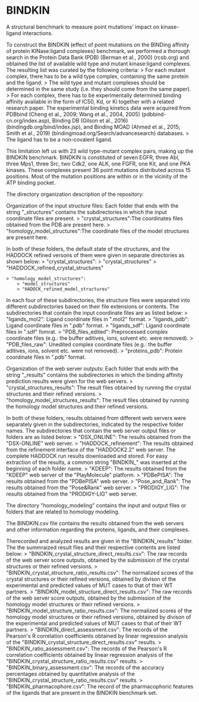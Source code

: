 # BINDKIN
A structural benchmark to measure point mutations’ impact on kinase-ligand  interactions.

To construct the BINDKIN (effect of point mutations on the BINDing affinity of protein KINase:ligand complexes) benchmark, 
we performed a thorough search in the Protein Data Bank (PDB) (Berman et al., 2000) (rcsb.org) and obtained the list of 
available wild type and mutant kinase:ligand complexes. The resulting list was curated by the following criteria:
	> For each mutant complex, there has to be a wild type complex, containing the same protein and the ligand.
	> The wild type and mutant complexes should be determined in the same study (i.e. they should come from the same paper).
	> For each complex, there has to be experimentally determined binding affinity available in the form of IC50, Kd, or Ki together with a related research paper.  The experimental binding kinetics data were acquired from PDBbind (Cheng et al., 2009; Wang et al., 2004, 2005) (pdbbind-cn.org/index.asp), Binding DB (Gilson et al., 2016) (bindingdb.org/bind/index.jsp), and Binding MOAD (Ahmed et al., 2015; Smith et al., 2019) (bindingmoad.org/Search/advancesearch) databases. 
	> The ligand has to be a non-covalent ligand.
	
This limitation left us with 23 wild type-mutant complex pairs, making up the BINDKIN benchmark. BINDKIN is constituted
of seven EGFR, three Abl, three Mps1, three Src, two Cdk2, one ALK, one FGFR, one Kit, and one PKA kinases. 
These complexes present 36 point mutations distributed across 15 positions. 
Most of the mutation positions are within or in the vicinity of the ATP binding pocket.

The directory organization description of the repository:

Organization of the input structure files:
Each folder that ends with the string "_structures" contains the 
subdirectories in which the input coordinate files are present.
	> "crystal_structures":The coordinates files obtained from the PDB are present here.
	> "homology_model_structures":The coordinate files of the model structures are present here.
	
In both of these folders, the default state of the structures, and the 
HADDOCK refined versons of them were given in separate directories as shown below:
	> "crystal_structures":
		> "crystal_structures"
		> "HADDOCK_refined_crystal_structures"
	
	> "homology_model_structures":
		> "model_structures"
		> "HADOCK_refined_model_structures"

In each four of these subdirectories, the structure files were separated 
into different subdirectories based on their file extensions or contents.
The subdirectories that contain the input coordinate files are as listed below:
			> "ligands_mol2":
				Ligand coordinate files in ".mol2" format.
			> "ligands_pdb":
				Ligand coordinate files in ".pdb" format.
			> "ligands_sdf":
				Ligand coordinate files in ".sdf" fomrat.
			> "PDB_files_edited":
				Preprocessed complex coordinate files (e.g.: the buffer aditives, ions, solvent etc. were removed).
			> "PDB_files_raw":
				Unedited complex coordinate files (e.g.: the buffer aditives, ions, solvent etc. were not removed).
			> "proteins_pdb":
				Protein coordinate files in ".pdb" format.

Organization of the web server outputs:
Each folder that ends with the string "_results" contains the subdirectories in 
which the binding affinity prediction results were given for the web servers.
	> "crystal_structures_results":
		The result files obtained by running the crystal structures and their refined versions.
	> "homology_model_structures_results":
		The result files obtained by running the homology model structures and their refined versions.
	
In both of these folders, results obtained from different web servers were 
separately given in the subdirectories, indicated by the respective folder names.
The subdirectories that contain the web server output files or folders are as listed below:
			> "DSX_ONLINE":
				The results obtained from the "DSX-ONLINE" web server.
			> "HADDOCK_refinement":
				The results obtained from the refinement interface of the "HADDOCK2.2" web server. 
				The complete HADDOCK run results downloaded and stored. For easy extraction of the 
				results, a common string "BINDKIN_" was inserted at the beginning of each folder name.
			> "KDEEP":
				The results obtained from the "KDEEP" web server of the "PlayMolecule" platform.
			> "PDBePISA":
				The results obtained from the "PDBePISA" web server.
			> "Pose_and_Rank":
				The results obtained from the "Pose&Rank" web server.
			> "PRODIGY_LIG":
				The results obtained from the "PRODIGY-LIG" web server.

The directory "homology_modeling" contains the input and output files or folders that are related to homology modeling.

The BINDKIN.csv file contains the results obtained from the web servers 
and other information regarding the proteins, ligands, and their complexes.

Therecorded and analyzed results are given in the "BINDKIN_results" folder.
The the summraized result files and their respective contents are listed below:
	> "BINDKIN_crystal_structure_direct_results.csv":
		The raw records of the web server score outputs, obtained by the 
		submission of the crystal structures or their refined versions.
	> "BINDKIN_crystal_structure_ratio_results.csv":
		The normalized scores of the crystal structures or their refined versions, obtained by 
		divison of the experimental and predicted values of MUT cases to that of their WT partners.
	> "BINDKIN_model_structure_direct_results.csv":
		The raw records of the web server score outputs, obtained by the 
		submission of the homology model structures or their refined versions.
	> "BINDKIN_model_structure_ratio_results.csv":
		The normalized scores of the homology model structures or their refined versions, obtained by 
		divison of the experimental and predicted values of MUT cases to that of their WT partners.
	> "BINDKIN_direct_assessment.csv":
		The records of the Pearson's R correlation coefficients obtained by linear 
		regression analysis of the "BINDKIN_crystal_structure_direct_results.csv" results.
	> "BINDKIN_ratio_assessment.csv":
		The records of the Pearson's R correlation coefficients obtained by linear 
		regression analysis of the "BINDKIN_crystal_structure_ratio_results.csv" results.
	> "BINDKIN_binary_assessment.csv":
		The records of the accuracy percentages obtained by quantitative
		analysis of the "BINDKIN_crystal_structure_ratio_results.csv" results.
	> "BINDKIN_pharmacophore.csv":
		The record of the pharmacophoric features of the ligands that are present in the BINDKIN benchmark set.

